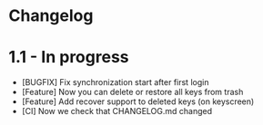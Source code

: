 # Changelog

# 1.1 - In progress

- [BUGFIX] Fix synchronization start after first login
- [Feature] Now you can delete or restore all keys from trash
- [Feature] Add recover support to deleted keys (on keyscreen)
- [CI] Now we check that CHANGELOG.md changed